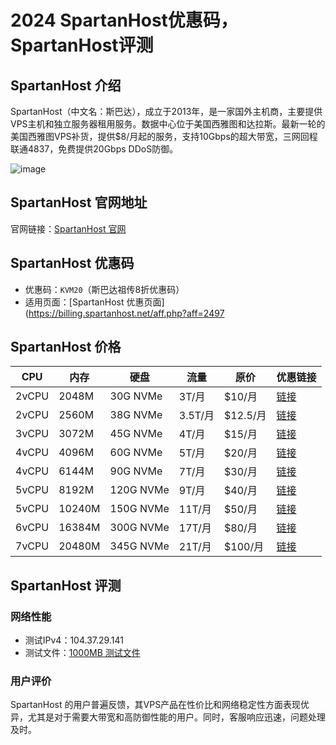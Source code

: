 # 2024 SpartanHost优惠码，SpartanHost评测

## SpartanHost 介绍

SpartanHost（中文名：斯巴达），成立于2013年，是一家国外主机商，主要提供VPS主机和独立服务器租用服务。数据中心位于美国西雅图和达拉斯。最新一轮的美国西雅图VPS补货，提供$8/月起的服务，支持10Gbps的超大带宽，三网回程联通4837，免费提供20Gbps DDoS防御。

![image](https://github.com/rtu87792/SpartanHost/assets/158239697/d9ec14f9-7ce2-49fc-a683-ec5806627336)


## SpartanHost 官网地址

官网链接：[SpartanHost 官网](https://billing.spartanhost.net/aff.php?aff=2497)

## SpartanHost 优惠码

- 优惠码：`KVM20`（斯巴达祖传8折优惠码）
- 适用页面：[SpartanHost 优惠页面](https://billing.spartanhost.net/aff.php?aff=2497

## SpartanHost 价格

| CPU     | 内存  | 硬盘   | 流量  | 原价    | 优惠链接 |
|---------|-------|--------|-------|---------|----------|
| 2vCPU   | 2048M | 30G NVMe | 3T/月 | $10/月  | [链接](https://billing.spartanhost.net/aff.php?aff=2497&gid=25) |
| 2vCPU   | 2560M | 38G NVMe | 3.5T/月 | $12.5/月 | [链接](https://billing.spartanhost.net/aff.php?aff=2497&gid=25) |
| 3vCPU   | 3072M | 45G NVMe | 4T/月 | $15/月  | [链接](https://billing.spartanhost.net/aff.php?aff=2497&gid=25) |
| 4vCPU   | 4096M | 60G NVMe | 5T/月 | $20/月  | [链接](https://billing.spartanhost.net/aff.php?aff=2497&gid=25) |
| 4vCPU   | 6144M | 90G NVMe | 7T/月 | $30/月  | [链接](https://billing.spartanhost.net/aff.php?aff=2497&gid=25) |
| 5vCPU   | 8192M | 120G NVMe | 9T/月 | $40/月  | [链接](https://billing.spartanhost.net/aff.php?aff=2497&gid=25) |
| 5vCPU   | 10240M | 150G NVMe | 11T/月 | $50/月  | [链接](https://billing.spartanhost.net/aff.php?aff=2497&gid=25) |
| 6vCPU   | 16384M | 300G NVMe | 17T/月 | $80/月  | [链接](https://billing.spartanhost.net/aff.php?aff=2497&gid=25) |
| 7vCPU   | 20480M | 345G NVMe | 21T/月 | $100/月 | [链接](https://billing.spartanhost.net/aff.php?aff=2497&gid=25) |

## SpartanHost 评测

### 网络性能

- 测试IPv4：104.37.29.141
- 测试文件：[1000MB 测试文件](http://lg.sea.spartanhost.net/1000MB.test)

### 用户评价

SpartanHost 的用户普遍反馈，其VPS产品在性价比和网络稳定性方面表现优异，尤其是对于需要大带宽和高防御性能的用户。同时，客服响应迅速，问题处理及时。


